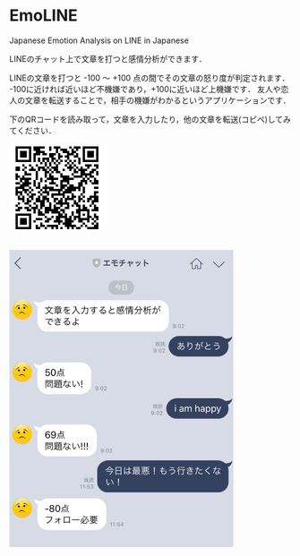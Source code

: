 # EmoLINE
Japanese Emotion Analysis on LINE in Japanese

LINEのチャット上で文章を打つと感情分析ができます．

LINEの文章を打つと -100 〜 +100 点の間でその文章の怒り度が判定されます． -100に近ければ近いほど不機嫌であり，+100に近いほど上機嫌です． 友人や恋人の文章を転送することで，相手の機嫌がわかるというアプリケーションです．



下のQRコードを読み取って，文章を入力したり，他の文章を転送(コピペ)してみてください．

![QRcode_emoLINE](./images/LINE_QR_code.png)

<br>

<img src="./images/emoline_screeshot.JPG" width="400">
